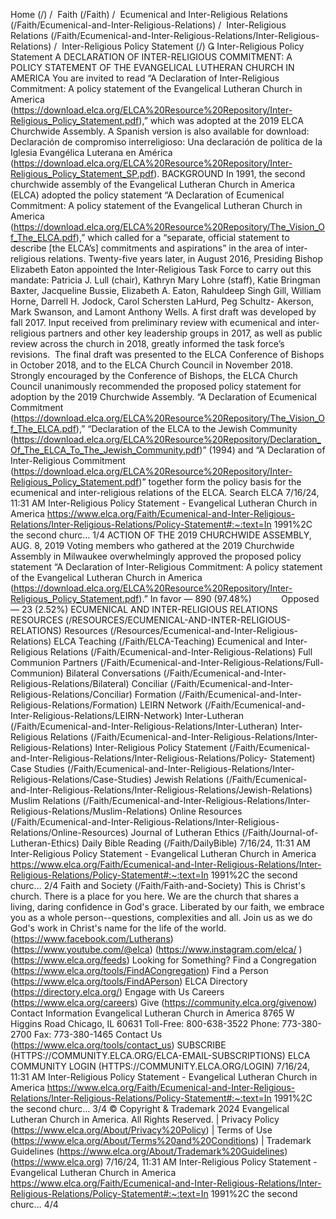 Home (/) /  Faith (/Faith) /  Ecumenical and Inter-Religious Relations (/Faith/Ecumenical-and-Inter-Religious-Relations)
/  Inter-Religious Relations (/Faith/Ecumenical-and-Inter-Religious-Relations/Inter-Religious-Relations) /  Inter-Religious Policy Statement
(/)

Inter-Religious Policy Statement
A DECLARATION OF INTER-RELIGIOUS COMMITMENT:
A POLICY STATEMENT OF THE EVANGELICAL LUTHERAN CHURCH IN AMERICA
You are invited to read “A Declaration of Inter-Religious Commitment: A policy statement of the Evangelical Lutheran
Church in America (https://download.elca.org/ELCA%20Resource%20Repository/Inter-Religious_Policy_Statement.pdf),”
which was adopted at the 2019 ELCA Churchwide Assembly. A Spanish version is also available for download:
Declaración de compromiso interreligioso: Una declaración de política de la Iglesia Evangélica Luterana en América
(https://download.elca.org/ELCA%20Resource%20Repository/Inter-Religious_Policy_Statement_SP.pdf).
BACKGROUND
In 1991, the second churchwide assembly of the Evangelical Lutheran Church in America (ELCA) adopted the policy
statement “A Declaration of Ecumenical Commitment: A policy statement of the Evangelical Lutheran Church in America
(https://download.elca.org/ELCA%20Resource%20Repository/The_Vision_Of_The_ELCA.pdf),” which called for a
“separate, official statement to describe [the ELCA’s] commitments and aspirations” in the area of inter-religious relations.
Twenty-five years later, in August 2016, Presiding Bishop Elizabeth Eaton appointed the Inter-Religious Task Force to
carry out this mandate: Patricia J. Lull (chair), Kathryn Mary Lohre (staff), Katie Bringman Baxter, Jacqueline Bussie,
Elizabeth A. Eaton, Rahuldeep Singh Gill, William Horne, Darrell H. Jodock, Carol Schersten LaHurd, Peg Schultz-
Akerson, Mark Swanson, and Lamont Anthony Wells.
A first draft was developed by fall 2017. Input received from preliminary review with ecumenical and inter-religious
partners and other key leadership groups in 2017, as well as public review across the church in 2018, greatly informed
the task force’s revisions. 
The final draft was presented to the ELCA Conference of Bishops in October 2018, and to the ELCA Church Council in
November 2018. Strongly encouraged by the Conference of Bishops, the ELCA Church Council unanimously
recommended the proposed policy statement for adoption by the 2019 Churchwide Assembly. “A Declaration of
Ecumenical Commitment (https://download.elca.org/ELCA%20Resource%20Repository/The_Vision_Of_The_ELCA.pdf),”
“Declaration of the ELCA to the Jewish Community
(https://download.elca.org/ELCA%20Resource%20Repository/Declaration_Of_The_ELCA_To_The_Jewish_Community.pdf)”
(1994) and “A Declaration of Inter-Religious Commitment
(https://download.elca.org/ELCA%20Resource%20Repository/Inter-Religious_Policy_Statement.pdf)” together form the
policy basis for the ecumenical and inter-religious relations of the ELCA.
Search ELCA
7/16/24, 11:31 AM
Inter-Religious Policy Statement - Evangelical Lutheran Church in America
https://www.elca.org/Faith/Ecumenical-and-Inter-Religious-Relations/Inter-Religious-Relations/Policy-Statement#:~:text=In 1991%2C the second churc…
1/4
ACTION OF THE 2019 CHURCHWIDE ASSEMBLY, AUG. 8, 2019
Voting members who gathered at the 2019 Churchwide Assembly in Milwaukee overwhelmingly approved the proposed
policy statement “A Declaration of Inter-Religious Commitment: A policy statement of the Evangelical Lutheran Church in
America (https://download.elca.org/ELCA%20Resource%20Repository/Inter-Religious_Policy_Statement.pdf).”
In favor — 890 (97.48%)            Opposed — 23 (2.52%)
ECUMENICAL AND
INTER-RELIGIOUS
RELATIONS RESOURCES (/RESOURCES/ECUMENICAL-AND-INTER-RELIGIOUS-RELATIONS)
Resources (/Resources/Ecumenical-and-Inter-Religious-Relations)
ELCA Teaching (/Faith/ELCA-Teaching)
Ecumenical and Inter-Religious Relations (/Faith/Ecumenical-and-Inter-Religious-Relations)
Full Communion Partners (/Faith/Ecumenical-and-Inter-Religious-Relations/Full-Communion)
Bilateral Conversations (/Faith/Ecumenical-and-Inter-Religious-Relations/Bilateral)
Conciliar (/Faith/Ecumenical-and-Inter-Religious-Relations/Conciliar)
Formation (/Faith/Ecumenical-and-Inter-Religious-Relations/Formation)
LEIRN Network (/Faith/Ecumenical-and-Inter-Religious-Relations/LEIRN-Network)
Inter-Lutheran (/Faith/Ecumenical-and-Inter-Religious-Relations/Inter-Lutheran)
Inter-Religious Relations (/Faith/Ecumenical-and-Inter-Religious-Relations/Inter-Religious-Relations)
Inter-Religious Policy Statement (/Faith/Ecumenical-and-Inter-Religious-Relations/Inter-Religious-Relations/Policy-
Statement)
Case Studies (/Faith/Ecumenical-and-Inter-Religious-Relations/Inter-Religious-Relations/Case-Studies)
Jewish Relations (/Faith/Ecumenical-and-Inter-Religious-Relations/Inter-Religious-Relations/Jewish-Relations)
Muslim Relations (/Faith/Ecumenical-and-Inter-Religious-Relations/Inter-Religious-Relations/Muslim-Relations)
Online Resources (/Faith/Ecumenical-and-Inter-Religious-Relations/Inter-Religious-Relations/Online-Resources)
Journal of Lutheran Ethics (/Faith/Journal-of-Lutheran-Ethics)
Daily Bible Reading (/Faith/DailyBible)
7/16/24, 11:31 AM
Inter-Religious Policy Statement - Evangelical Lutheran Church in America
https://www.elca.org/Faith/Ecumenical-and-Inter-Religious-Relations/Inter-Religious-Relations/Policy-Statement#:~:text=In 1991%2C the second churc…
2/4
Faith and Society (/Faith/Faith-and-Society)
This is Christ's church.
There is a place for you here.
We are the church that shares a living, daring confidence in God's grace. Liberated by our faith, we embrace you as a
whole person--questions, complexities and all. Join us as we do God's work in Christ's name for the life of the world.
 (https://www.facebook.com/Lutherans)  
 (https://www.youtube.com/@elca)
 (https://www.instagram.com/elca/ )  
 (https://www.elca.org/feeds)
Looking for Something?
Find a Congregation (https://www.elca.org/tools/FindACongregation)
Find a Person (https://www.elca.org/tools/FindAPerson)
ELCA Directory (https://directory.elca.org/)
Engage with Us
Careers (https://www.elca.org/careers)
Give (https://community.elca.org/givenow)
Contact Information
Evangelical Lutheran Church in America
8765 W Higgins Road
Chicago, IL 60631
Toll-Free: 800-638-3522
Phone: 773-380-2700
Fax: 773-380-1465
Contact Us (https://www.elca.org/tools/contact_us)
SUBSCRIBE (HTTPS://COMMUNITY.ELCA.ORG/ELCA-EMAIL-SUBSCRIPTIONS)
ELCA COMMUNITY LOGIN (HTTPS://COMMUNITY.ELCA.ORG/LOGIN)
7/16/24, 11:31 AM
Inter-Religious Policy Statement - Evangelical Lutheran Church in America
https://www.elca.org/Faith/Ecumenical-and-Inter-Religious-Relations/Inter-Religious-Relations/Policy-Statement#:~:text=In 1991%2C the second churc…
3/4
© Copyright & Trademark 2024 Evangelical Lutheran Church in America. All Rights Reserved. | Privacy Policy
(https://www.elca.org/About/Privacy%20Policy) | Terms of Use
(https://www.elca.org/About/Terms%20and%20Conditions) | Trademark Guidelines
(https://www.elca.org/About/Trademark%20Guidelines)
(https://www.elca.org)
7/16/24, 11:31 AM
Inter-Religious Policy Statement - Evangelical Lutheran Church in America
https://www.elca.org/Faith/Ecumenical-and-Inter-Religious-Relations/Inter-Religious-Relations/Policy-Statement#:~:text=In 1991%2C the second churc…
4/4
